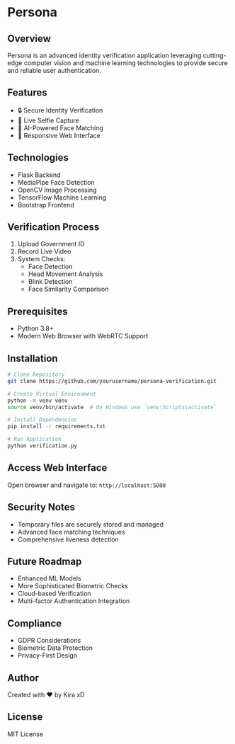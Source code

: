 # Persona

## Overview
Persona is an advanced identity verification application leveraging cutting-edge computer vision and machine learning technologies to provide secure and reliable user authentication.

## Features
- 🔒 Secure Identity Verification
- 📸 Live Selfie Capture
- 🧠 AI-Powered Face Matching
- 📱 Responsive Web Interface

## Technologies
- Flask Backend
- MediaPipe Face Detection
- OpenCV Image Processing
- TensorFlow Machine Learning
- Bootstrap Frontend

## Verification Process
1. Upload Government ID
2. Record Live Video
3. System Checks:
   - Face Detection
   - Head Movement Analysis
   - Blink Detection
   - Face Similarity Comparison

## Prerequisites
- Python 3.8+
- Modern Web Browser with WebRTC Support

## Installation
```bash
# Clone Repository
git clone https://github.com/yourusername/persona-verification.git

# Create Virtual Environment
python -m venv venv
source venv/bin/activate  # On Windows use `venv\Scripts\activate`

# Install Dependencies
pip install -r requirements.txt

# Run Application
python verification.py
```

## Access Web Interface
Open browser and navigate to:
`http://localhost:5000`

## Security Notes
- Temporary files are securely stored and managed
- Advanced face matching techniques
- Comprehensive liveness detection

## Future Roadmap
- Enhanced ML Models
- More Sophisticated Biometric Checks
- Cloud-based Verification
- Multi-factor Authentication Integration

## Compliance
- GDPR Considerations
- Biometric Data Protection
- Privacy-First Design

## Author
Created with ❤️ by Kira xD

## License
MIT License
